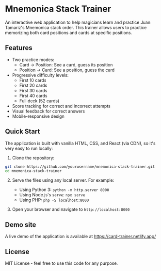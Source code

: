 # Mnemonica Stack Trainer

An interactive web application to help magicians learn and practice Juan Tamariz's Mnemonica stack order. This trainer allows users to practice memorizing both card positions and cards at specific positions.

## Features

- Two practice modes:
  - Card → Position: See a card, guess its position
  - Position → Card: See a position, guess the card
- Progressive difficulty levels:
  - First 10 cards
  - First 20 cards
  - First 30 cards
  - First 40 cards
  - Full deck (52 cards)
- Score tracking for correct and incorrect attempts
- Visual feedback for correct answers
- Mobile-responsive design

## Quick Start

The application is built with vanilla HTML, CSS, and React (via CDN), so it's very easy to run locally:

1. Clone the repository:

```bash
git clone https://github.com/yourusername/mnemonica-stack-trainer.git
cd mnemonica-stack-trainer
```

2. Serve the files using any local server. For example:

   - Using Python 3: `python -m http.server 8000`
   - Using Node.js's `serve`: `npx serve`
   - Using PHP: `php -S localhost:8000`

3. Open your browser and navigate to `http://localhost:8000`

## Demo site

A live demo of the application is available at https://card-trainer.netlify.app/

## License

MIT License - feel free to use this code for any purpose.
